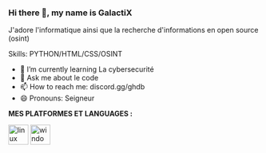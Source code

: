 ### Hi there 👋, my name is GalactiX
J'adore l'informatique ainsi que la recherche d'informations en open source (osint)

Skills: PYTHON/HTML/CSS/OSINT

- 🌱 I’m currently learning La cybersecurité 
- 💬 Ask me about le code 
- 📫 How to reach me: discord.gg/ghdb 
- 😄 Pronouns:  Seigneur 







**MES PLATFORMES ET LANGUAGES :**

[<img src='https://cdn.jsdelivr.net/npm/simple-icons@3.0.1/icons/linux.svg' alt='linux' height='40'>](https://discord.gg/ghdb)  [<img src='https://cdn.jsdelivr.net/npm/simple-icons@3.0.1/icons/windows.svg' alt='windows' height='40'>](https://discord.gg/ghdb)  

